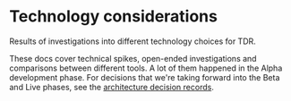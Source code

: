 # Technology considerations

Results of investigations into different technology choices for TDR.

These docs cover technical spikes, open-ended investigations and comparisons
between different tools. A lot of them happened in the Alpha development phase.
For decisions that we're taking forward into the Beta and Live phases, see the
[architecture decision records](../architecture-decision-records/README.md).
